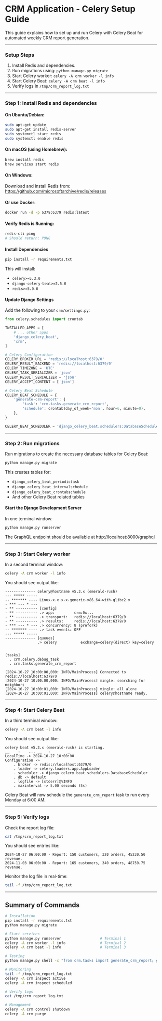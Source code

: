 # CRM Application - Celery Setup Guide
This guide explains how to set up and run Celery with Celery Beat for automated weekly CRM report generation.

---

### Setup Steps
1. Install Redis and dependencies.
2. Run migrations using: `python manage.py migrate`
3. Start Celery worker: `celery -A crm worker -l info`
4. Start Celery Beat: `celery -A crm beat -l info`
5. Verify logs in `/tmp/crm_report_log.txt`

---

### Step 1: Install Redis and dependencies
#### On Ubuntu/Debian:
```bash
sudo apt-get update
sudo apt-get install redis-server
sudo systemctl start redis
sudo systemctl enable redis
```

#### On macOS (using Homebrew):
```bash
brew install redis
brew services start redis
```

#### On Windows:
Download and install Redis from: https://github.com/microsoftarchive/redis/releases

#### Or use Docker:
```bash
docker run -d -p 6379:6379 redis:latest
```

#### Verify Redis is Running:
```bash
redis-cli ping
# Should return: PONG
```

#### Install Dependencies
```bash
pip install -r requirements.txt
```
This will install:
- `celery>=5.3.0`
- `django-celery-beat>=2.5.0`
- `redis>=5.0.0`

#### Update Django Settings
Add the following to your `crm/settings.py`:
```python
from celery.schedules import crontab

INSTALLED_APPS = [
    # ... other apps
    'django_celery_beat',
    'crm',
]

# Celery Configuration
CELERY_BROKER_URL = 'redis://localhost:6379/0'
CELERY_RESULT_BACKEND = 'redis://localhost:6379/0'
CELERY_TIMEZONE = 'UTC'
CELERY_TASK_SERIALIZER = 'json'
CELERY_RESULT_SERIALIZER = 'json'
CELERY_ACCEPT_CONTENT = ['json']

# Celery Beat Schedule
CELERY_BEAT_SCHEDULE = {
    'generate-crm-report': {
        'task': 'crm.tasks.generate_crm_report',
        'schedule': crontab(day_of_week='mon', hour=6, minute=0),
    },
}

CELERY_BEAT_SCHEDULER = 'django_celery_beat.schedulers:DatabaseScheduler'
```
---

### Step 2: Run migrations
Run migrations to create the necessary database tables for Celery Beat:
```bash
python manage.py migrate
```
This creates tables for:
- `django_celery_beat_periodictask`
- `django_celery_beat_intervalschedule`
- `django_celery_beat_crontabschedule`
- And other Celery Beat related tables

#### Start the Django Development Server
In one terminal window:
```bash
python manage.py runserver
```
The GraphQL endpoint should be available at http://localhost:8000/graphql

---

### Step 3: Start Celery worker
In a second terminal window:
```bash
celery -A crm worker -l info
```
You should see output like:
```
-------------- celery@hostname v5.3.x (emerald-rush)
--- ***** ----- 
-- ******* ---- Linux-x.x.x-x-generic-x86_64-with-glibc2.x
- *** --- * --- 
- ** ---------- [config]
- ** ---------- .> app:         crm:0x...
- ** ---------- .> transport:   redis://localhost:6379/0
- ** ---------- .> results:     redis://localhost:6379/0
- *** --- * --- .> concurrency: 8 (prefork)
-- ******* ---- .> task events: OFF
--- ***** ----- 
-------------- [queues]
               .> celery           exchange=celery(direct) key=celery
               

[tasks]
  . crm.celery.debug_task
  . crm.tasks.generate_crm_report

[2024-10-27 10:00:00,000: INFO/MainProcess] Connected to redis://localhost:6379/0
[2024-10-27 10:00:00,000: INFO/MainProcess] mingle: searching for neighbors
[2024-10-27 10:00:01,000: INFO/MainProcess] mingle: all alone
[2024-10-27 10:00:01,000: INFO/MainProcess] celery@hostname ready.
```

---

### Step 4: Start Celery Beat
In a third terminal window:
```bash
celery -A crm beat -l info
```
You should see output like:
```
celery beat v5.3.x (emerald-rush) is starting.
__    -    ... __   -        _
LocalTime -> 2024-10-27 10:00:00
Configuration ->
    . broker -> redis://localhost:6379/0
    . loader -> celery.loaders.app.AppLoader
    . scheduler -> django_celery_beat.schedulers.DatabaseScheduler
    . db -> default
    . logfile -> [stderr]@%INFO
    . maxinterval -> 5.00 seconds (5s)
```
Celery Beat will now schedule the `generate_crm_report` task to run every Monday at 6:00 AM.

---

### Step 5: Verify logs
Check the report log file:
```bash
cat /tmp/crm_report_log.txt
```
You should see entries like:
```
2024-10-27 06:00:00 - Report: 150 customers, 320 orders, 45230.50 revenue.
2024-11-03 06:00:00 - Report: 165 customers, 340 orders, 48750.75 revenue.
```

Monitor the log file in real-time:
```bash
tail -f /tmp/crm_report_log.txt
```

---

## Summary of Commands
```bash
# Installation
pip install -r requirements.txt
python manage.py migrate

# Start services
python manage.py runserver                  # Terminal 1
celery -A crm worker -l info                # Terminal 2
celery -A crm beat -l info                  # Terminal 3

# Testing
python manage.py shell -c "from crm.tasks import generate_crm_report; generate_crm_report()"

# Monitoring
tail -f /tmp/crm_report_log.txt
celery -A crm inspect active
celery -A crm inspect scheduled

# Verify logs
cat /tmp/crm_report_log.txt

# Management
celery -A crm control shutdown
celery -A crm purge
```